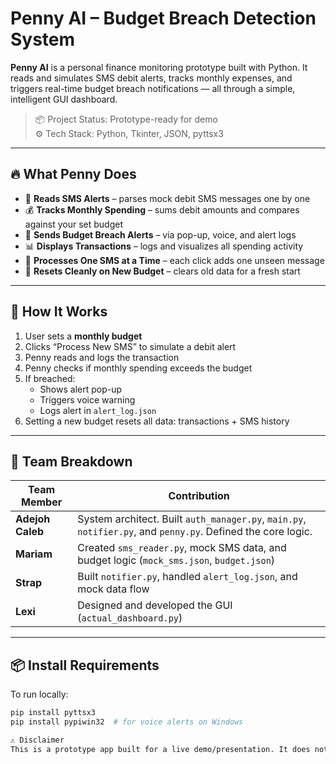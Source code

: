 # Penny AI – Budget Breach Detection System

**Penny AI** is a personal finance monitoring prototype built with Python. It reads and simulates SMS debit alerts, tracks monthly expenses, and triggers real-time budget breach notifications — all through a simple, intelligent GUI dashboard.

> 📦 Project Status: Prototype-ready for demo  
> ⚙️ Tech Stack: Python, Tkinter, JSON, pyttsx3

---

## 🔥 What Penny Does

- 🧠 **Reads SMS Alerts** – parses mock debit SMS messages one by one
- 💰 **Tracks Monthly Spending** – sums debit amounts and compares against your set budget
- 🚨 **Sends Budget Breach Alerts** – via pop-up, voice, and alert logs
- 📊 **Displays Transactions** – logs and visualizes all spending activity
- 🔄 **Processes One SMS at a Time** – each click adds one unseen message
- 🧼 **Resets Cleanly on New Budget** – clears old data for a fresh start

---

## 🧠 How It Works

1. User sets a **monthly budget**
2. Clicks “Process New SMS” to simulate a debit alert
3. Penny reads and logs the transaction
4. Penny checks if monthly spending exceeds the budget
5. If breached:
   - Shows alert pop-up
   - Triggers voice warning
   - Logs alert in `alert_log.json`
6. Setting a new budget resets all data: transactions + SMS history



---

## 👥 Team Breakdown

| Team Member     | Contribution |
|------------------|--------------|
| **Adejoh Caleb** | System architect. Built `auth_manager.py`, `main.py`, `notifier.py`, and `penny.py`. Defined the core logic. |
| **Mariam**       | Created `sms_reader.py`, mock SMS data, and budget logic (`mock_sms.json`, `budget.json`) |
| **Strap**        | Built `notifier.py`, handled `alert_log.json`, and mock data flow |
| **Lexi**         | Designed and developed the GUI (`actual_dashboard.py`) |

---

## 📦 Install Requirements

To run locally:

```bash
pip install pyttsx3
pip install pypiwin32  # for voice alerts on Windows

⚠️ Disclaimer
This is a prototype app built for a live demo/presentation. It does not read real SMS and should not be used for live banking. All data is simulated using JSON.
